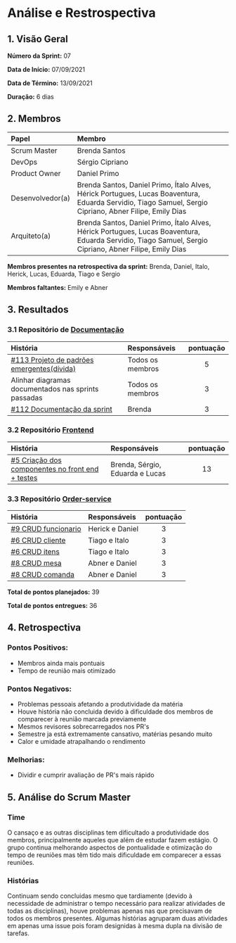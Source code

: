 # Análise e Restrospectiva

## 1. Visão Geral

**Número da Sprint:** 07    

**Data de Início:** 07/09/2021   

**Data de Término:** 13/09/2021   

**Duração:** 6 dias 

## 2. Membros
|      Papel       |          Membro            |
| :--------------  | :-----------------------   |
|    Scrum Master  |       Brenda Santos        |
|      DevOps      |      Sérgio Cipriano       |
|   Product Owner  |       Daniel Primo         |
| Desenvolvedor(a) |Brenda Santos, Daniel Primo, Ítalo Alves, Hérick Portugues, Lucas Boaventura, Eduarda Servidio, Tiago Samuel, Sergio Cipriano, Abner Filipe, Emily Dias |
|   Arquiteto(a)   |Brenda Santos, Daniel Primo, Ítalo Alves, Hérick Portugues, Lucas Boaventura, Eduarda Servidio, Tiago Samuel, Sergio Cipriano, Abner Filipe, Emily Dias| 

**Membros presentes na retrospectiva da sprint:** Brenda, Daniel, Italo, Herick, Lucas, Eduarda, Tiago e Sergio      

**Membros faltantes:** Emily e Abner

## 3. Resultados

### 3.1 Repositório de [Documentação](https://github.com/UnBArqDsw2021-1/2021.1_G02_TaNaMesa_docs)
|  História  | Responsáveis  | pontuação |
| :--------  | :-----------  | :-------: |
| [#113 Projeto de padrões emergentes(dívida)](https://github.com/UnBArqDsw2021-1/2021.1_G02_TaNaMesa_docs/issues/113) | Todos os membros | 5 | Concluido |
| Alinhar diagramas documentados nas sprints passadas | Todos os membros | 3 | Não concluido |
| [#112 Documentação da sprint](https://github.com/UnBArqDsw2021-1/2021.1_G02_TaNaMesa_docs/issues/112) | Brenda | 3 | Concluido |

### 3.2 Repositório [Frontend](https://github.com/UnBArqDsw2021-1/2021.1_G02_TaNaMesa_Frontend)
|  História  | Responsáveis  | pontuação |
| :--------  | :-----------  | :-------: |
| [#5 Criação dos componentes no front end + testes](https://github.com/UnBArqDsw2021-1/2021.1_G02_TaNaMesa_Frontend/issues/5) | Brenda, Sérgio, Eduarda e Lucas | 13 | Concluido |

### 3.3 Repositório [Order-service](https://github.com/UnBArqDsw2021-1/2021.1_G02_TaNaMesa_Order_Service)
|     História     |  Responsáveis   | pontuação |
| :--------------  | :-------------  | :-------: |
| [#9 CRUD funcionario](https://github.com/UnBArqDsw2021-1/2021.1_G02_TaNaMesa_Order_Service/issues/9) | Herick e Daniel | 3 | Concluido |
| [#6 CRUD cliente](https://github.com/UnBArqDsw2021-1/2021.1_G02_TaNaMesa_Order_Service/issues/6)     | Tiago e Italo   | 3 | Concluido |
| [#6 CRUD itens](https://github.com/UnBArqDsw2021-1/2021.1_G02_TaNaMesa_Order_Service/issues/6)       | Tiago e Italo   | 3 | Concluido |
| [#8 CRUD mesa](https://github.com/UnBArqDsw2021-1/2021.1_G02_TaNaMesa_Order_Service/issues/8)        | Abner e Daniel  | 3 | Concluido |
| [#8 CRUD comanda](https://github.com/UnBArqDsw2021-1/2021.1_G02_TaNaMesa_Order_Service/issues/8)     | Abner e Daniel  | 3 | Concluido |

**Total de pontos planejados:** 39

**Total de pontos entregues:** 36

## 4. Retrospectiva

### Pontos Positivos:
* Membros ainda mais pontuais
* Tempo de reunião mais otimizado

### Pontos Negativos:
* Problemas pessoais afetando a produtividade da matéria
* Houve história não concluida devido à dificuldade dos membros de comparecer à reunião marcada previamente
* Mesmos revisores sobrecarregados nos PR's
* Semestre ja está extremamente cansativo, matérias pesando muito
* Calor e umidade atrapalhando o rendimento

### Melhorias:
* Dividir e cumprir avaliação de PR's mais rápido

## 5. Análise do Scrum Master
### Time
O cansaço e as outras disciplinas tem dificultado a produtividade dos membros, principalmente aqueles que além de estudar fazem estágio. O grupo continua melhorando aspectos de pontualidade e otimização do tempo de reuniões mas têm tido mais dificuldade em comparecer a essas reuniões. 

### Histórias
Continuam sendo concluidas mesmo que tardiamente (devido à necessidade de administrar o tempo necessário para realizar atividades de todas as disciplinas), houve problemas apenas nas que precisavam de todos os membros presentes. Algumas histórias agruparam duas atividades em apenas uma issue pois foram designidas à mesma dupla na divisão de tarefas.
